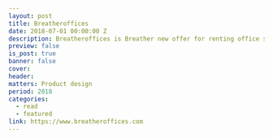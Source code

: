 ```yaml
---
layout: post
title: Breatheroffices
date: 2018-07-01 00:00:00 Z
description: Breatheroffices is Breather new offer for renting office spaces.
preview: false
is_post: true
banner: false
cover:
header:
matters: Product design
period: 2018
categories:
  - read
  - featured
link: https://www.breatheroffices.com
---
```

